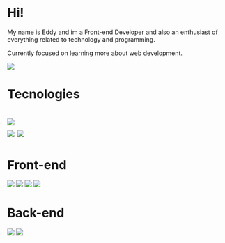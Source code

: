 <h1> Hi! </h1> 
<p>My name is Eddy and im a Front-end Developer and also an enthusiast of everything related to technology and programming.</p>
<p>Currently focused on learning more about web development.</p>
<a href="https://www.linkedin.com/in/eddy-guarinello/"><img src="https://img.shields.io/badge/LinkedIn-0077B5?style=for-the-badge&logo=linkedin&logoColor=white"/></a>
<h1>Tecnologies<h1>
<img src="https://img.shields.io/badge/Visual_Studio-5C2D91?style=for-the-badge&logo=visual%20studio&logoColor=white" />
<br>
<img src="https://img.shields.io/badge/Git-F05032?style=for-the-badge&logo=git&logoColor=white" />
<img src="https://img.shields.io/badge/GitHub-100000?style=for-the-badge&logo=github&logoColor=white" />

<br>
<h1>Front-end</h1>
<img src= "https://img.shields.io/badge/React-20232A?style=for-the-badge&logo=react&logoColor=61DAFB" />
<img src="https://img.shields.io/badge/HTML5-E34F26?style=for-the-badge&logo=html5&logoColor=white" />
<img src="https://img.shields.io/badge/CSS3-1572B6?style=for-the-badge&logo=css3&logoColor=white" />
<img src="https://img.shields.io/badge/JavaScript-F7DF1E?style=for-the-badge&logo=javascript&logoColor=black" />

<br>
<h1>Back-end</h1>
<img src = "https://img.shields.io/badge/Node.js-339933?style=for-the-badge&logo=nodedotjs&logoColor=white" />
<img src="https://img.shields.io/badge/MySQL-005C84?style=for-the-badge&logo=mysql&logoColor=white" />
